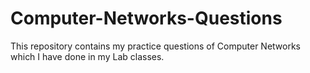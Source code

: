 # Computer-Networks-Questions
This repository contains my practice questions of Computer Networks which I have done in my Lab classes.
